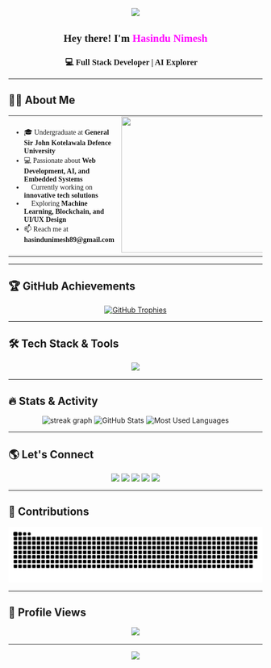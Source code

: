 <!-- 🎨 Futuristic Banner -->
<p align="center">
  <img src="https://capsule-render.vercel.app/api?type=waving&color=0:ff0000,100:0000ff&height=200&section=header&text=Welcome%20to%20My%20World!&fontSize=40&fontColor=fff&animation=fadeIn"/>
</p>

<h2 align="center" style="font-family: Consolas;">🚀 Hey there! I'm <span style="color:#ff00ff">Hasindu Nimesh</span> 👋</h2>
<h3 align="center" style="font-family: Consolas;">💻 Full Stack Developer | AI Explorer 🤖</h3>

---

## **👨‍💻 About Me**
<table>
<tr>
<td>
<ul style="font-family: Consolas;">
<li>🎓 Undergraduate at <b>General Sir John Kotelawala Defence University</b></li>
<li>💻 Passionate about <b>Web Development, AI, and Embedded Systems</b></li>
<li>🚀 Currently working on <b>innovative tech solutions</b></li>
<li>🌱 Exploring <b>Machine Learning, Blockchain, and UI/UX Design</b></li>
<li>📫 Reach me at <b>hasindunimesh89@gmail.com</b></li>
</ul>
</td>
<td>
<img src="https://images-wixmp-ed30a86b8c4ca887773594c2.wixmp.com/f/c83c004e-1370-4756-88e5-4071de797088/dgdq8br-09cc7ad6-a021-47a5-b0e0-917b12b0f7a7.gif?token=eyJ0eXAiOiJKV1QiLCJhbGciOiJIUzI1NiJ9.eyJzdWIiOiJ1cm46YXBwOjdlMGQxODg5ODIyNjQzNzNhNWYwZDQxNWVhMGQyNmUwIiwiaXNzIjoidXJuOmFwcDo3ZTBkMTg4OTgyMjY0MzczYTVmMGQ0MTVlYTBkMjZlMCIsIm9iaiI6W1t7InBhdGgiOiJcL2ZcL2M4M2MwMDRlLTEzNzAtNDc1Ni04OGU1LTQwNzFkZTc5NzA4OFwvZGdkcThici0wOWNjN2FkNi1hMDIxLTQ3YTUtYjBlMC05MTdiMTJiMGY3YTcuZ2lmIn1dXSwiYXVkIjpbInVybjpzZXJ2aWNlOmZpbGUuZG93bmxvYWQiXX0.tqRMtE-b2QiI2nnefNxSDMJvZCcYqFmq2ccg_Xfzqb8" width="480" height="270"/>
</td>
</tr>
</table>

---

## 🏆 **GitHub Achievements**
<p align="center">
  <a href="https://github.com/ryo-ma/github-profile-trophy">
    <img src="https://github-profile-trophy.vercel.app/?username=hasindunimesh&theme=darkhub&margin-w=8&no-bg=true" alt="GitHub Trophies"/>
  </a>
</p>

---

## 🛠️ **Tech Stack & Tools**
<p align="center">
  <img src="https://skillicons.dev/icons?i=html,css,js,python,java,cpp,nodejs,react,github,linux,postgres,mongodb,docker,kubernetes,qt,tensorflow,mysql,d3js,firebase,figma,arduino" />
</p>

---

## 🔥 **Stats & Activity**
<p align="center">
  <img src="https://streak-stats.demolab.com?user=HasinduNimesh&theme=radical&hide_border=true&border_radius=5" height="150" alt="streak graph" />
  <img src="https://github-readme-stats.vercel.app/api?username=HasinduNimesh&show_icons=true&theme=radical&hide_border=true" height="150" alt="GitHub Stats"/>
  <img src="https://github-readme-stats.vercel.app/api/top-langs?username=HasinduNimesh&layout=compact&theme=radical&hide_border=true" height="150" alt="Most Used Languages"/>
</p>

---

## 🌎 **Let's Connect**
<p align="center">
  <a href="https://www.instagram.com/hasindu_nimesh" target="_blank"><img src="https://img.shields.io/badge/Instagram-%23E4405F.svg?style=for-the-badge&logo=instagram&logoColor=white"/></a>
  <a href="https://discordapp.com/users/1182149229603471401" target="_blank"><img src="https://img.shields.io/badge/Discord-%237289DA.svg?style=for-the-badge&logo=discord&logoColor=white"/></a>
  <a href="mailto:hasindunimesh89@gmail.com" target="_blank"><img src="https://img.shields.io/badge/Gmail-%23D14836.svg?style=for-the-badge&logo=gmail&logoColor=white"/></a>
  <a href="https://www.linkedin.com/in/hasindu-nimesh-6457521b6/" target="_blank"><img src="https://img.shields.io/badge/LinkedIn-%230077B5.svg?style=for-the-badge&logo=linkedin&logoColor=white"/></a>
  <a href="https://www.facebook.com/hasindu.nimesh.94" target="_blank"><img src="https://img.shields.io/badge/Facebook-%231877F2.svg?style=for-the-badge&logo=facebook&logoColor=white"/></a>
</p>

---

## 🐍 **Contributions**
<p align="center">
  <img src="https://github.com/HasinduNimesh/HasinduNimesh/blob/output/github-contribution-grid-snake.svg" />
</p>

---

## 🎯 **Profile Views**
<p align="center">
  <img src="https://profile-counter.glitch.me/HasinduNimesh/count.svg?" />
</p>

---

<!-- 🎨 Futuristic Footer -->
<p align="center">
  <img src="https://capsule-render.vercel.app/api?type=waving&color=0:0000ff,100:ff0000&height=150&section=footer"/>
</p>
